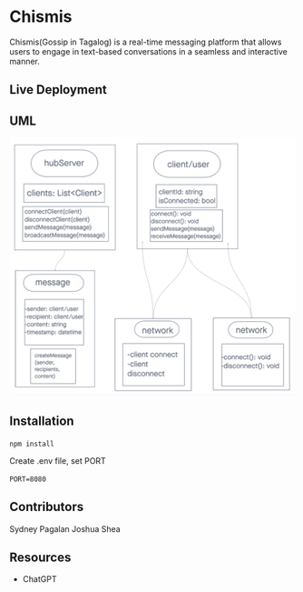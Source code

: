 # Chismis

Chismis(Gossip in Tagalog) is a real-time messaging platform that allows users to engage in text-based conversations in a seamless and interactive manner.

## Live Deployment

## UML

![UML](chat-app-uml.png)

## Installation

`npm install`

Create .env file, set PORT

`PORT=8080`

## Contributors

Sydney Pagalan
Joshua Shea

## Resources

- ChatGPT
